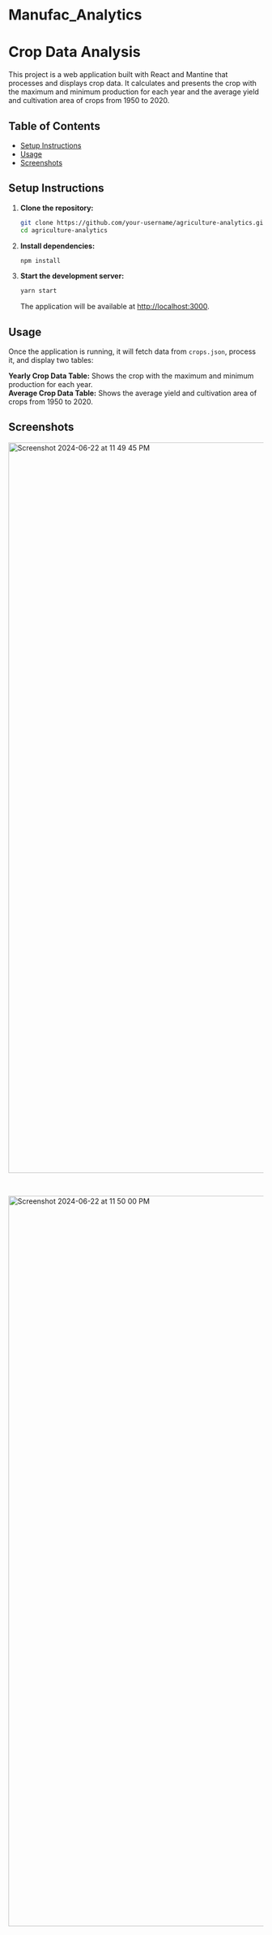 
# Manufac_Analytics
# Crop Data Analysis

This project is a web application built with React and Mantine that processes and displays crop data. It calculates and presents the crop with the maximum and minimum production for each year and the average yield and cultivation area of crops from 1950 to 2020.

## Table of Contents

- [Setup Instructions](#setup-instructions)
- [Usage](#usage)
- [Screenshots](#screenshots)

## Setup Instructions

1. **Clone the repository:**
   
   ```sh
   git clone https://github.com/your-username/agriculture-analytics.git  
   cd agriculture-analytics
   ```
   
2. **Install dependencies:**
   
   ```sh
   npm install
   ```
   
3. **Start the development server:**
   
   ```sh
   yarn start
   ```
   The application will be available at [http://localhost:3000](http://localhost:3000).

## Usage

Once the application is running, it will fetch data from `crops.json`, process it, and display two tables:  

**Yearly Crop Data Table:** Shows the crop with the maximum and minimum production for each year.  
**Average Crop Data Table:** Shows the average yield and cultivation area of crops from 1950 to 2020.

## Screenshots

<img width="1440" alt="Screenshot 2024-06-22 at 11 49 45 PM" src="https://github.com/Sparshg3011/Manufac_Analytics/assets/90498262/7218b4ec-b51f-40d9-9c07-70dc60b9bc51">

&nbsp;&nbsp;&nbsp;&nbsp;&nbsp;&nbsp;&nbsp;&nbsp;&nbsp;&nbsp;

<img width="1440" alt="Screenshot 2024-06-22 at 11 50 00 PM" src="https://github.com/Sparshg3011/Manufac_Analytics/assets/90498262/d62ed959-a8b0-4d61-844a-212f4b115d21">

